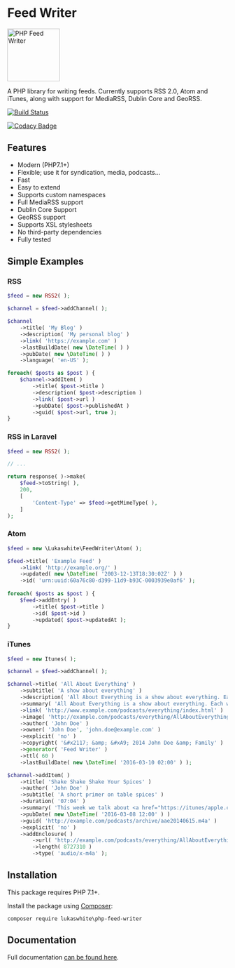 # Feed Writer

<img src="https://lukaswhite.github.io/php-feed-writer/assets/php-feed-writer.svg" width="120px" alt="PHP Feed Writer">

A PHP library for writing feeds. Currently supports RSS 2.0, Atom and iTunes, along with support for MediaRSS, Dublin Core and GeoRSS.

[![Build Status](https://travis-ci.org/lukaswhite/php-feed-writer.svg?branch=master)](https://travis-ci.org/lukaswhite/php-feed-writer)

[![Codacy Badge](https://api.codacy.com/project/badge/Grade/3a85bb8ef0af464382fb8acae9a6bd55)](https://www.codacy.com/app/lukaswhite/php-feed-writer?utm_source=github.com&amp;utm_medium=referral&amp;utm_content=lukaswhite/php-feed-writer&amp;utm_campaign=Badge_Grade)

## Features

* Modern (PHP7.1+)
* Flexible; use it for syndication, media, podcasts...
* Fast
* Easy to extend
* Supports custom namespaces
* Full MediaRSS support
* Dublin Core Support
* GeoRSS support
* Supports XSL stylesheets
* No third-party dependencies
* Fully tested

## Simple Examples

### RSS


```php
$feed = new RSS2( );

$channel = $feed->addChannel( );

$channel
	->title( 'My Blog' )
	->description( 'My personal blog' )
	->link( 'https://example.com' )
	->lastBuildDate( new \DateTime( ) )
	->pubDate( new \DateTime( ) )
	->language( 'en-US' );

foreach( $posts as $post ) {
	$channel->addItem( )
		->title( $post->title )
		->description( $post->description )
		->link( $post->url )
		->pubDate( $post->publishedAt )
		->guid( $post->url, true );
}
```

### RSS in Laravel

```php
$feed = new RSS2( );

// ...

return response( )->make(
	$feed->toString( ),
	200,
	[
		'Content-Type' => $feed->getMimeType( ),
	]
);

```

### Atom

```php
$feed = new \Lukaswhite\FeedWriter\Atom( );

$feed->title( 'Example Feed' )
	->link( 'http://example.org/' )
	->updated( new \DateTime( '2003-12-13T18:30:02Z' ) )
	->id( 'urn:uuid:60a76c80-d399-11d9-b93C-0003939e0af6' );
	
foreach( $posts as $post ) {
	$feed->addEntry( )
		->title( $post->title )
		->id( $post->id )
		->updated( $post->updatedAt );
}
```

### iTunes

```php
$feed = new Itunes( );

$channel = $feed->addChannel( );

$channel->title( 'All About Everything' )
    ->subtitle( 'A show about everything' )
    ->description( 'All About Everything is a show about everything. Each week we dive into any subject known to man and talk about it as much as we can. Look for our podcast in the Podcasts app or in the iTunes Store' )
    ->summary( 'All About Everything is a show about everything. Each week we dive into any subject known to man and talk about it as much as we can. Look for our podcast in the Podcasts app or in the iTunes Store' )
    ->link( 'http://www.example.com/podcasts/everything/index.html' )
    ->image( 'http://example.com/podcasts/everything/AllAboutEverything.jpg' )
    ->author( 'John Doe' )
    ->owner( 'John Doe', 'john.doe@example.com' )
    ->explicit( 'no' )
    ->copyright( '&#x2117; &amp; &#xA9; 2014 John Doe &amp; Family' )
    ->generator( 'Feed Writer' )
    ->ttl( 60 )
    ->lastBuildDate( new \DateTime( '2016-03-10 02:00' ) );

$channel->addItem( )
    ->title( 'Shake Shake Shake Your Spices' )
    ->author( 'John Doe' )
    ->subtitle( 'A short primer on table spices' )
    ->duration( '07:04' )
    ->summary( 'This week we talk about <a href="https://itunes/apple.com/us/book/antique-trader-salt-pepper/id429691295?mt=11">salt and pepper shakers</a>, comparing and contrasting pour rates, construction materials, and overall aesthetics. Come and join the party!' )
    ->pubDate( new \DateTime( '2016-03-08 12:00' ) )
    ->guid( 'http://example.com/podcasts/archive/aae20140615.m4a' )
    ->explicit( 'no' )
    ->addEnclosure( )
        ->url( 'http://example.com/podcasts/everything/AllAboutEverythingEpisode3.m4a' )
        ->length( 8727310 )
        ->type( 'audio/x-m4a' );
```

## Installation

This package requires PHP 7.1+.

Install the package using [Composer](https://getcomposer.org/):

```
composer require lukaswhite\php-feed-writer
```

## Documentation

Full documentation [can be found here](https://lukaswhite.github.io/php-feed-writer).